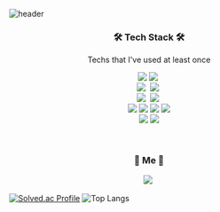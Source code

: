 ![header](https://capsule-render.vercel.app/api?type=soft&color=auto&height=150&section=header&text=kcj1284&fontSize=70&animation=twinkling)

<h3 align="center">🛠 Tech Stack 🛠</h3>

<p align="center"> Techs that I've used at least once </p>

<p align="center">
  <img src="https://img.shields.io/badge/java-007396?style=flat-square&logo=java&logoColor=white">
  <img src="https://img.shields.io/badge/Python-3766AB?style=flat-square&logo=Python&logoColor=white"/></a>&nbsp 
  <br>
  <img src="https://img.shields.io/badge/Spring-6DB33F?style=flat-square&logo=Spring&logoColor=white"/></a>&nbsp
  <img src="https://img.shields.io/badge/SpringBoot-6DB33F?style=flat-square&logo=SpringBoot&logoColor=white"/></a>&nbsp 
  <br>
  <img src="https://img.shields.io/badge/AWS-232F3E?style=flat-square&logo=AmazonAWS&logoColor=white"/></a>&nbsp 
  <img src="https://img.shields.io/badge/Docker-2496ED?style=flat-square&logo=Docker&logoColor=white"/></a>&nbsp 
  <br>
  <img src="https://img.shields.io/badge/html5-E34F26?style=flat-square&logo=html5&logoColor=white">
  <img src="https://img.shields.io/badge/css-1572B6?style=flat-square&logo=css3&logoColor=white">
  <img src="https://img.shields.io/badge/javascript-F7DF1E?style=flat-square&logo=javascript&logoColor=black">
  <img src="https://img.shields.io/badge/jquery-0769AD?style=flat-square&logo=jquery&logoColor=white">
  <br>
  <img src="https://img.shields.io/badge/linux-FCC624?style=flat-square&logo=linux&logoColor=black">
  <img src="https://img.shields.io/badge/oracle-F80000?style=flat-square&logo=oracle&logoColor=white">
</p>
  
<br>


<h3 align="center"> 🧸 Me 🧸 </h3>
<p align="center">
  <a href="https://www.instagram.com/colding97/"><img src="https://img.shields.io/badge/Instagram-E4405F?style=flat-square&logo=Instagram&logoColor=white&link=https://www.instagram.com/colding97/"/></a>&nbsp
</p>

[![Solved.ac Profile](http://mazassumnida.wtf/api/generate_badge?boj=colding97)](https://solved.ac/colding97)
![Top Langs](https://github-readme-stats.vercel.app/api/top-langs/?username=kcj1284&layout=compact&theme=dark)
